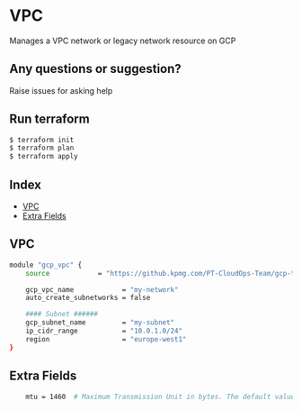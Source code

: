 # VPC

Manages a VPC network or legacy network resource on GCP


## Any questions or suggestion?

Raise issues for asking help

## Run terraform

```bash
$ terraform init
$ terraform plan
$ terraform apply
```

## Index

- [VPC](#vpc)
- [Extra Fields](#extra_fields)

## VPC <a name="vpc"></a>
```bash
module "gcp_vpc" {
    source            = "https://github.kpmg.com/PT-CloudOps-Team/gcp-tf-catalog/tree/main/terraform-gcp-vpc"

    gcp_vpc_name            = "my-network"
    auto_create_subnetworks = false

    #### Subnet ######
    gcp_subnet_name         = "my-subnet"
    ip_cidr_range           = "10.0.1.0/24"
    region                  = "europe-west1"
}
```

## Extra Fields <a name="extra_fields"></a>
``` bash
    mtu = 1460  # Maximum Transmission Unit in bytes. The default value is 1460 bytes. The minimum value for this field is 1300 and the maximum value is 8896 bytes

```